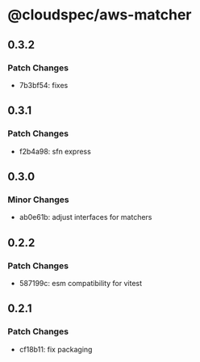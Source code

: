 # @cloudspec/aws-matcher

## 0.3.2

### Patch Changes

- 7b3bf54: fixes

## 0.3.1

### Patch Changes

- f2b4a98: sfn express

## 0.3.0

### Minor Changes

- ab0e61b: adjust interfaces for matchers

## 0.2.2

### Patch Changes

- 587199c: esm compatibility for vitest

## 0.2.1

### Patch Changes

- cf18b11: fix packaging

